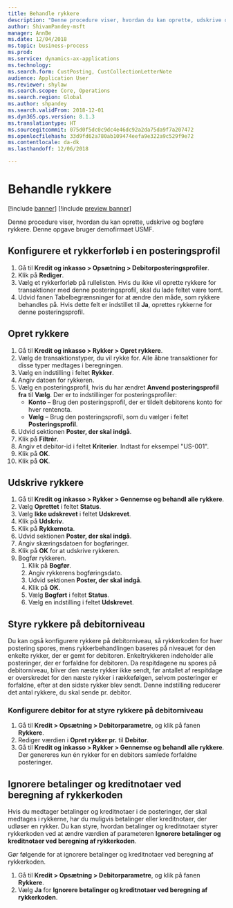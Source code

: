 ```yaml
--- 
title: Behandle rykkere
description: "Denne procedure viser, hvordan du kan oprette, udskrive og bogføre rykkere."
author: ShivamPandey-msft
manager: AnnBe
ms.date: 12/04/2018
ms.topic: business-process
ms.prod: 
ms.service: dynamics-ax-applications
ms.technology: 
ms.search.form: CustPosting, CustCollectionLetterNote
audience: Application User
ms.reviewer: shylaw
ms.search.scope: Core, Operations
ms.search.region: Global
ms.author: shpandey
ms.search.validFrom: 2018-12-01
ms.dyn365.ops.version: 8.1.3
ms.translationtype: HT
ms.sourcegitcommit: 075d0f5dc0c9dc4e46dc92a2da75da9f7a207472
ms.openlocfilehash: 33d9fd62a780ab109474eefa9e322a9c529f9e72
ms.contentlocale: da-dk
ms.lasthandoff: 12/06/2018

---
```

# <a name="process-collection-letters"></a>Behandle rykkere

[!include [banner](../../includes/banner.md)]
[!include [preview banner](../../includes/preview-banner.md)]

Denne procedure viser, hvordan du kan oprette, udskrive og bogføre rykkere. Denne opgave bruger demofirmaet USMF.

## <a name="set-up-a-collection-letter-sequence-on-the-posting-profile"></a>Konfigurere et rykkerforløb i en posteringsprofil
1. Gå til **Kredit og inkasso > Opsætning > Debitorposteringsprofiler**.
2. Klik på **Rediger**.
3. Vælg et rykkerforløb på rullelisten. Hvis du ikke vil oprette rykkere for transaktioner med denne posteringsprofil, skal du lade feltet være tomt.  
4. Udvid fanen Tabelbegrænsninger for at ændre den måde, som rykkere behandles på. Hvis dette felt er indstillet til **Ja**, oprettes rykkerne for denne posteringsprofil.  

## <a name="create-collection-letters"></a>Opret rykkere
1. Gå til **Kredit og inkasso > Rykker > Opret rykkere**.
2. Vælg de transaktionstyper, du vil rykke for. Alle åbne transaktioner for disse typer medtages i beregningen.  
2. Vælg en indstilling i feltet **Rykker**.
3. Angiv datoen for rykkeren.
4. Vælg en posteringsprofil, hvis du har ændret **Anvend posteringsprofil fra** til **Vælg**. Der er to indstillinger for posteringsprofiler:   
   - **Konto** – Brug den posteringsprofil, der er tildelt debitorens konto for hver rentenota.   
   - **Vælg** – Brug den posteringsprofil, som du vælger i feltet **Posteringsprofil**.  
5. Udvid sektionen **Poster, der skal indgå**.
6. Klik på **Filtrér**.
7. Angiv et debitor-id i feltet **Kriterier**. Indtast for eksempel "US-001".
8. Klik på **OK**.
9. Klik på **OK**.

## <a name="print-collection-letters"></a>Udskrive rykkere
1. Gå til **Kredit og inkasso > Rykker > Gennemse og behandl alle rykkere**.
2. Vælg **Oprettet** i feltet **Status**.
3. Vælg **Ikke udskrevet** i feltet **Udskrevet**.
4. Klik på **Udskriv**.
5. Klik på **Rykkernota**.
6. Udvid sektionen **Poster, der skal indgå**.
7. Angiv skæringsdatoen for bogføringer.
8. Klik på **OK** for at udskrive rykkeren.
9. Bogfør rykkeren.
   1. Klik på **Bogfør**.
   2. Angiv rykkerens bogføringsdato.
   3. Udvid sektionen **Poster, der skal indgå**.
   4. Klik på **OK**.
   5. Vælg **Bogført** i feltet **Status**.
   6. Vælg en indstilling i feltet **Udskrevet**.

## <a name="control-collection-letters-at-the-customer-level"></a>Styre rykkere på debitorniveau
Du kan også konfigurere rykkere på debitorniveau, så rykkerkoden for hver postering spores, mens rykkerbehandlingen baseres på niveauet for den enkelte rykker, der er gemt for debitoren. Enkeltrykkeren indeholder alle posteringer, der er forfaldne for debitoren. Da respitdagene nu spores på debitorniveau, bliver den næste rykker ikke sendt, før antallet af respitdage er overskredet for den næste rykker i rækkefølgen, selvom posteringer er forfaldne, efter at den sidste rykker blev sendt. Denne indstilling reducerer det antal rykkere, du skal sende pr. debitor. 

### <a name="set-up-the-customer-to-control-collection-letters-at-the-customer-level"></a>Konfigurere debitor for at styre rykkere på debitorniveau
1.  Gå til **Kredit > Opsætning > Debitorparametre**, og klik på fanen **Rykkere**. 
2.  Rediger værdien i **Opret rykker pr.** til **Debitor**. 
3.  Gå til **Kredit og inkasso > Rykker > Gennemse og behandl alle rykkere**. Der genereres kun én rykker for en debitors samlede forfaldne posteringer.

## <a name="ignore-payments-and-credit-memos-when-calculating-the-collection-letter-code"></a>Ignorere betalinger og kreditnotaer ved beregning af rykkerkoden
Hvis du medtager betalinger og kreditnotaer i de posteringer, der skal medtages i rykkerne, har du muligvis betalinger eller kreditnotaer, der udløser en rykker. Du kan styre, hvordan betalinger og kreditnotaer styrer rykkerkoden ved at ændre værdien af parameteren **Ignorere betalinger og kreditnotaer ved beregning af rykkerkoden**. 

Gør følgende for at ignorere betalinger og kreditnotaer ved beregning af rykkerkoden.
1. Gå til **Kredit > Opsætning > Debitorparametre**, og klik på fanen **Rykkere**. 
2. Vælg **Ja** for **Ignorere betalinger og kreditnotaer ved beregning af rykkerkoden**.

